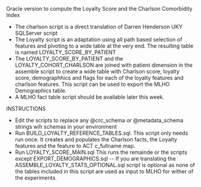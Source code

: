 Oracle version to compute the Loyalty Score and the Charlson Comorbidity Index
- The charlson script is a direct translation of Darren Henderson UKY SQLServer script
- The Loyalty script is an adaptation using all path based selection of features and pivoting to a wide table at the very end. The resulting table
is named LOYALTY_SCORE_BY_PATIENT
- The LOYALTY_SCORE_BY_PATIENT and the LOYALTY_COHORT_CHARLSON are joined with patient dimension in the assemble script to create a wide table with
Charlson score, loyalty score, demographhics and flags for each of the loyalty features and charlson features. This script can be used to export
the MLHO Demographics table.
- A MLHO fact table script should be available later this week.

INSTRUCTIONS
- Edit the scripts to replace any @crc_schema or @metadata_schema strings wih schemas in your environment
- Run BUILD_LOYALTY_REFERENCE_TABLES.sql. This script only needs run once. It creates and populates the Charlson facts, the Loyalty features and the feature to ACT c_fullname map.
- Run LOYALTY_SCORE_MAIN.sql This runs the remainde or the scripts except EXPORT_DEMOGRAPHICS.sql
  -- If you are translating the ASSEMBLE_LOYALTY_STATS_OPTIONAL.sql script is optional as none of the tables included in this script are used as input to MLHO for wither of the experiments. 
